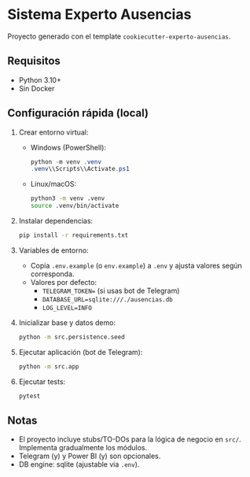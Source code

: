# Sistema Experto Ausencias

Proyecto generado con el template `cookiecutter-experto-ausencias`.

## Requisitos
- Python 3.10+
- Sin Docker

## Configuración rápida (local)

1. Crear entorno virtual:
   - Windows (PowerShell):
     ```powershell
     python -m venv .venv
     .venv\\Scripts\\Activate.ps1
     ```
   - Linux/macOS:
     ```bash
     python3 -m venv .venv
     source .venv/bin/activate
     ```

2. Instalar dependencias:
   ```bash
   pip install -r requirements.txt
   ```

3. Variables de entorno:
   - Copia `.env.example` (o `env.example`) a `.env` y ajusta valores según corresponda.
   - Valores por defecto:
     - `TELEGRAM_TOKEN=` (si usas bot de Telegram)
     - `DATABASE_URL=sqlite:///./ausencias.db`
     - `LOG_LEVEL=INFO`

4. Inicializar base y datos demo:
   ```bash
   python -m src.persistence.seed
   ```

5. Ejecutar aplicación (bot de Telegram):
   ```bash
   python -m src.app
   ```

6. Ejecutar tests:
   ```bash
   pytest
   ```

## Notas
- El proyecto incluye stubs/TO-DOs para la lógica de negocio en `src/`. Implementa gradualmente los módulos.
- Telegram (y) y Power BI (y) son opcionales.
- DB engine: sqlite (ajustable via `.env`).

